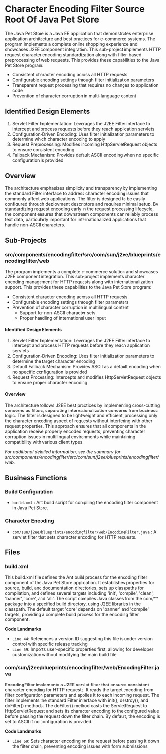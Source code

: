 # Character Encoding Filter Source Root Of Java Pet Store

The Java Pet Store is a Java EE application that demonstrates enterprise application architecture and best practices for e-commerce systems. The program implements a complete online shopping experience and showcases J2EE component integration. This sub-project implements HTTP request character encoding standardization along with filter-based preprocessing of web requests. This provides these capabilities to the Java Pet Store program:

- Consistent character encoding across all HTTP requests
- Configurable encoding settings through filter initialization parameters
- Transparent request processing that requires no changes to application code
- Prevention of character corruption in multi-language content

## Identified Design Elements

1. Servlet Filter Implementation: Leverages the J2EE Filter interface to intercept and process requests before they reach application servlets
2. Configuration-Driven Encoding: Uses filter initialization parameters to determine which character encoding to apply
3. Request Preprocessing: Modifies incoming HttpServletRequest objects to ensure consistent encoding
4. Fallback Mechanism: Provides default ASCII encoding when no specific configuration is provided

## Overview
The architecture emphasizes simplicity and transparency by implementing the standard Filter interface to address character encoding issues that commonly affect web applications. The filter is designed to be easily configured through deployment descriptors and requires minimal setup. By standardizing request encoding early in the request processing lifecycle, the component ensures that downstream components can reliably process text data, particularly important for internationalized applications that handle non-ASCII characters.

## Sub-Projects

### src/components/encodingfilter/src/com/sun/j2ee/blueprints/encodingfilter/web

The program implements a complete e-commerce solution and showcases J2EE component integration. This sub-project implements character encoding management for HTTP requests along with internationalization support. This provides these capabilities to the Java Pet Store program:

- Consistent character encoding across all HTTP requests
- Configurable encoding settings through filter parameters
- Prevention of character corruption in multilingual content
  - Support for non-ASCII character sets
  - Proper handling of international user input

#### Identified Design Elements

1. Servlet Filter Implementation: Leverages the J2EE Filter interface to intercept and process HTTP requests before they reach application servlets
2. Configuration-Driven Encoding: Uses filter initialization parameters to determine the target character encoding
3. Default Fallback Mechanism: Provides ASCII as a default encoding when no specific configuration is provided
4. Request Processing: Intercepts and modifies HttpServletRequest objects to ensure proper character encoding

#### Overview
The architecture follows J2EE best practices by implementing cross-cutting concerns as filters, separating internationalization concerns from business logic. The filter is designed to be lightweight and efficient, processing only the character encoding aspect of requests without interfering with other request properties. This approach ensures that all components in the application receive properly encoded requests, preventing character corruption issues in multilingual environments while maintaining compatibility with various client types.

  *For additional detailed information, see the summary for src/components/encodingfilter/src/com/sun/j2ee/blueprints/encodingfilter/web.*

## Business Functions

### Build Configuration
- `build.xml` : Ant build script for compiling the encoding filter component in Java Pet Store.

### Character Encoding
- `com/sun/j2ee/blueprints/encodingfilter/web/EncodingFilter.java` : A servlet filter that sets character encoding for HTTP requests.

## Files
### build.xml

This build.xml file defines the Ant build process for the encoding filter component of the Java Pet Store application. It establishes properties for source, build, and documentation directories, sets up classpaths for compilation, and defines several targets including 'init', 'compile', 'clean', 'banner', 'core', and 'all'. The script compiles Java classes from the com/** package into a specified build directory, using J2EE libraries in the classpath. The default target 'core' depends on 'banner' and 'compile' targets, providing a complete build process for the encoding filter component.

 **Code Landmarks**
- `Line 44`: References a version ID suggesting this file is under version control with specific release tracking
- `Line 59`: Imports user-specific properties first, allowing for developer customization without modifying the main build file
### com/sun/j2ee/blueprints/encodingfilter/web/EncodingFilter.java

EncodingFilter implements a J2EE servlet filter that ensures consistent character encoding for HTTP requests. It reads the target encoding from filter configuration parameters and applies it to each incoming request. The filter implements the standard Filter interface with init(), destroy(), and doFilter() methods. The doFilter() method casts the ServletRequest to HttpServletRequest and sets its character encoding to the configured value before passing the request down the filter chain. By default, the encoding is set to ASCII if no configuration is provided.

 **Code Landmarks**
- `Line 69`: Sets character encoding on the request before passing it down the filter chain, preventing encoding issues with form submissions

[Generated by the Sage AI expert workbench: 2025-03-29 21:37:00  https://sage-tech.ai/workbench]: #